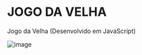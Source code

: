# JOGO DA VELHA
Jogo da Velha (Desenvolvido em JavaScript)

![image](https://user-images.githubusercontent.com/23075005/117545558-adf3fd80-affc-11eb-8012-a5c87f5aafbc.png)
